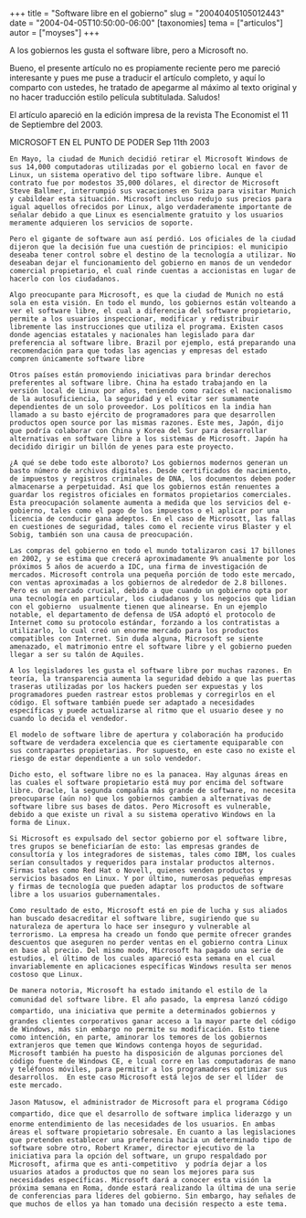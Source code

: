 +++
title = "Software libre en el gobierno"
slug = "20040405105012443"
date = "2004-04-05T10:50:00-06:00"
[taxonomies]
tema = ["articulos"]
autor = ["moyses"]
+++

A los gobiernos les gusta el software libre, pero a Microsoft no.

Bueno, el presente artículo no es propiamente reciente pero me pareció
interesante y pues me puse a traducir el artículo completo, y aquí lo
comparto con ustedes, he tratado de apegarme al máximo al texto original
y no hacer traducción estilo película subtitulada. Saludos!

<!-- more -->
El artículo apareció en la edición impresa de la revista The Economist
el 11 de Septiembre del 2003.

MICROSOFT EN EL PUNTO DE PODER Sep 11th 2003

    En Mayo, la ciudad de Munich decidió retirar el Microsoft Windows de sus 14,000 computadoras utilizadas por el gobierno local en favor de Linux, un sistema operativo del tipo software libre. Aunque el contrato fue por modestos 35,000 dólares, el director de Microsoft Steve Ballmer, interrumpió sus vacaciones en Suiza para visitar Munich y cabildear esta situación. Microsoft incluso redujo sus precios para igual aquellos ofrecidos por Linux, algo verdaderamente importante de señalar debido a que Linux es esencialmente gratuito y los usuarios meramente adquieren los servicios de soporte.

    Pero el gigante de software aun así perdió. Los oficiales de la ciudad dijeron que la decisión fue una cuestión de principios: el municipio deseaba tener control sobre el destino de la tecnología a utilizar. No deseaban dejar el funcionamiento del gobierno en manos de un vendedor comercial propietario, el cual rinde cuentas a accionistas en lugar de hacerlo con los ciudadanos.

    Algo preocupante para Microsoft, es que la ciudad de Munich no está sola en esta visión. En todo el mundo, los gobiernos están volteando a ver el software libre, el cual a diferencia del software propietario, permite a los usuarios inspeccionar, modificar y redistribuir libremente las instrucciones que utiliza el programa. Existen casos donde agencias estatales y nacionales han legislado para dar preferencia al software libre. Brazil por ejemplo, está preparando una recomendación para que todas las agencias y empresas del estado compren únicamente software libre

    Otros países están promoviendo iniciativas para brindar derechos preferentes al software libre. China ha estado trabajando en la versión local de Linux por años, teniendo como raíces el nacionalismo de la autosuficiencia, la seguridad y el evitar ser sumamente dependientes de un solo proveedor. Los políticos en la india han llamado a su basto ejército de programadores para que desarrollen productos open source por las mismas razones. Este mes, Japón, dijo que podría colaborar con China y Korea del Sur para desarrollar alternativas en software libre a los sistemas de Microsoft. Japón ha decidido dirigir un billón de yenes para este proyecto.

    ¿A qué se debe todo este alboroto? Los gobiernos modernos generan un basto número de archivos digitales. Desde certificados de nacimiento, de impuestos y registros criminales de DNA, los documentos deben poder almacenarse a perpetuidad. Así que los gobiernos están renuentes a guardar los registros oficiales en formatos propietarios comerciales. Esta preocupación solamente aumenta a medida que los servicios del e-gobierno, tales como el pago de los impuestos o el aplicar por una licencia de conducir gana adeptos. En el caso de Microsott, las fallas en cuestiones de seguridad, tales como el reciente virus Blaster y el Sobig, también son una causa de preocupación.

    Las compras del gobierno en todo el mundo totalizaron casi 17 billones en 2002, y se estima que crecerá aproximadamente 9% anualmente por los próximos 5 años de acuerdo a IDC, una firma de investigación de mercados. Microsoft controla una pequeña porción de todo este mercado, con ventas aproximadas a los gobiernos de alrededor de 2.8 billones. Pero es un mercado crucial, debido a que cuando un gobierno opta por una tecnología en particular, los ciudadanos y los negocios que lidian con el gobierno  usualmente tienen que alinearse. En un ejemplo notable, el departamento de defensa de USA adoptó el protocolo de Internet como su protocolo estándar, forzando a los contratistas a utilizarlo, lo cual creó un enorme mercado para los productos compatibles con Internet. Sin duda alguna, Microsoft se siente amenazado, el matrimonio entre el software libre y el gobierno pueden llegar a ser su talón de Aquiles.

    A los legisladores les gusta el software libre por muchas razones. En teoría, la transparencia aumenta la seguridad debido a que las puertas traseras utilizadas por los hackers pueden ser expuestas y los programadores pueden rastrear estos problemas y corregirlos en el código. El software también puede ser adaptado a necesidades específicas y puede actualizarse al ritmo que el usuario desee y no cuando lo decida el vendedor.

    El modelo de software libre de apertura y colaboración ha producido software de verdadera excelencia que es ciertamente equiparable con sus contrapartes propietarias. Por supuesto, en este caso no existe el riesgo de estar dependiente a un solo vendedor.

    Dicho esto, el software libre no es la panacea. Hay algunas áreas en las cuales el software propietario está muy por encima del software libre. Oracle, la segunda compañía más grande de software, no necesita preocuparse (aún no) que los gobiernos cambien a alternativas de software libre sus bases de datos. Pero Microsoft es vulnerable, debido a que existe un rival a su sistema operativo Windows en la forma de Linux.

    Si Microsoft es expulsado del sector gobierno por el software libre, tres grupos se beneficiarían de esto: las empresas grandes de consultoría y los integradores de sistemas, tales como IBM, los cuales serían consultados y requeridos para instalar productos alternos. Firmas tales como Red Hat o Novell, quienes venden productos y servicios basados en Linux. Y por último, numerosas pequeñas empresas y firmas de tecnología que pueden adaptar los productos de software libre a los usuarios gubernamentales.

    Como resultado de esto, Microsoft está en pie de lucha y sus aliados han buscado desacreditar el software libre, sugiriendo que su naturaleza de apertura lo hace ser inseguro y vulnerable al terrorismo. La empresa ha creado un fondo que permite ofrecer grandes descuentos que aseguren no perder ventas en el gobierno contra Linux en base al precio. Del mismo modo, Microsoft ha pagado una serie de estudios, el último de los cuales apareció esta semana en el cual invariablemente en aplicaciones específicas Windows resulta ser menos costoso que Linux.

    De manera notoria, Microsoft ha estado imitando el estilo de la comunidad del software libre. El año pasado, la empresa lanzó código compartido, una iniciativa que permite a determinados gobiernos y grandes clientes corporativos ganar acceso a la mayor parte del código de Windows, más sin embargo no permite su modificación. Esto tiene como intención, en parte, aminorar los temores de los gobiernos extranjeros que temen que Windows contenga hoyos de seguridad. Microsoft también ha puesto ha disposición de algunas porciones del código fuente de Windows CE, e lcual corre en las computadoras de mano y teléfonos móviles, para permitir a los programadores optimizar sus desarrollos.  En este caso Microsoft está lejos de ser el líder  de este mercado.

    Jason Matusow, el administrador de Microsoft para el programa Código compartido, dice que el desarrollo de software implica liderazgo y un enorme entendimiento de las necesidades de los usuarios. En ambas áreas el software propietario sobresale. En cuanto a las legislaciones que pretenden establecer una preferencia hacia un determinado tipo de software sobre otro, Robert Kramer, director ejecutivo de la iniciativa para la opción del software, un grupo respaldado por Microsoft, afirma que es anti-competitivo  y podría dejar a los usuarios atados a productos que no sean los mejores para sus necesidades específicas. Microsoft dará a conocer esta visión la próxima semana en Roma, donde estará realizando la última de una serie de conferencias para líderes del gobierno. Sin embargo, hay señales de que muchos de ellos ya han tomado una decisión respecto a este tema.

